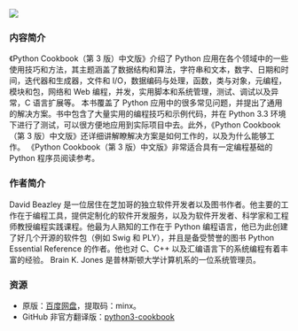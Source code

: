 ![](http://img3x7.ddimg.cn/25/19/23690527-1_u_2.jpg)

### 内容简介

《Python Cookbook（第 3 版）中文版》介绍了 Python 应用在各个领域中的一些使用技巧和方法，其主题涵盖了数据结构和算法，字符串和文本，数字、日期和时间，迭代器和生成器，文件和 I/O，数据编码与处理，函数，类与对象，元编程，模块和包，网络和 Web 编程，并发，实用脚本和系统管理，测试、调试以及异常，C 语言扩展等。
本书覆盖了 Python 应用中的很多常见问题，并提出了通用的解决方案。书中包含了大量实用的编程技巧和示例代码，并在 Python 3.3 环境下进行了测试，可以很方便地应用到实际项目中去。此外，《Python Cookbook（第 3 版）中文版》还详细讲解瞭解决方案是如何工作的，以及为什么能够工作。
《Python Cookbook（第 3 版）中文版》非常适合具有一定编程基础的 Python 程序员阅读参考。

### 作者简介

David Beazley 是一位居住在芝加哥的独立软件开发者以及图书作者。他主要的工作在于编程工具，提供定制化的软件开发服务，以及为软件开发者、科学家和工程师教授编程实践课程。他最为人熟知的工作在于 Python 编程语言，他已为此创建了好几个开源的软件包（例如 Swig 和 PLY），并且是备受赞誉的图书 Python Essential Reference 的作者。他也对 C、C++ 以及汇编语言下的系统编程有着丰富的经验。
Brain K. Jones 是普林斯顿大学计算机系的一位系统管理员。

### 资源

* 原版：[百度网盘](https://pan.baidu.com/s/19pWSPD0kh-6RrL7ySZv9wQ)，提取码：minx。
* GitHub 非官方翻译版：[python3-cookbook](https://github.com/yidao620c/python3-cookbook)
